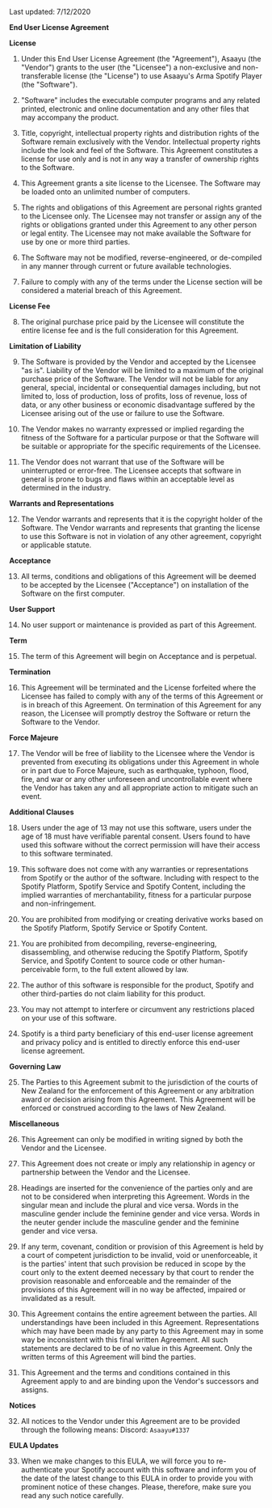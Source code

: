 Last updated: 7/12/2020

**End User License Agreement**

**License**

1.  Under this End User License Agreement (the "Agreement"), Asaayu (the "Vendor") grants to the user (the "Licensee") a non-exclusive and non-transferable license (the "License") to use Asaayu's Arma Spotify Player (the "Software").

2.  "Software" includes the executable computer programs and any related printed, electronic and online documentation and any other files that may accompany the product.

3.  Title, copyright, intellectual property rights and distribution rights of the Software remain exclusively with the Vendor. Intellectual property rights include the look and feel of the Software. This Agreement constitutes a license for use only and is not in any way a transfer of ownership rights to the Software.

4.  This Agreement grants a site license to the Licensee. The Software may be loaded onto an unlimited number of computers.

5.  The rights and obligations of this Agreement are personal rights granted to the Licensee only. The Licensee may not transfer or assign any of the rights or obligations granted under this Agreement to any other person or legal entity. The Licensee may not make available the Software for use by one or more third parties.

6.  The Software may not be modified, reverse-engineered, or de-compiled in any manner through current or future available technologies.

7.  Failure to comply with any of the terms under the License section will be considered a material breach of this Agreement.

**License Fee**

8.  The original purchase price paid by the Licensee will constitute the entire license fee and is the full consideration for this Agreement.

**Limitation of Liability**

9.  The Software is provided by the Vendor and accepted by the Licensee "as is". Liability of the Vendor will be limited to a maximum of the original purchase price of the Software. The Vendor will not be liable for any general, special, incidental or consequential damages including, but not limited to, loss of production, loss of profits, loss of revenue, loss of data, or any other business or economic disadvantage suffered by the Licensee arising out of the use or failure to use the Software.

10.  The Vendor makes no warranty expressed or implied regarding the fitness of the Software for a particular purpose or that the Software will be suitable or appropriate for the specific requirements of the Licensee.

11.  The Vendor does not warrant that use of the Software will be uninterrupted or error-free. The Licensee accepts that software in general is prone to bugs and flaws within an acceptable level as determined in the industry.

**Warrants and Representations**

12.  The Vendor warrants and represents that it is the copyright holder of the Software. The Vendor warrants and represents that granting the license to use this Software is not in violation of any other agreement, copyright or applicable statute.

**Acceptance**

13.  All terms, conditions and obligations of this Agreement will be deemed to be accepted by the Licensee ("Acceptance") on installation of the Software on the first computer.

**User Support**

14.  No user support or maintenance is provided as part of this Agreement.

**Term**

15.  The term of this Agreement will begin on Acceptance and is perpetual.

**Termination**

16.  This Agreement will be terminated and the License forfeited where the Licensee has failed to comply with any of the terms of this Agreement or is in breach of this Agreement. On termination of this Agreement for any reason, the Licensee will promptly destroy the Software or return the Software to the Vendor.

**Force Majeure**

17.  The Vendor will be free of liability to the Licensee where the Vendor is prevented from executing its obligations under this Agreement in whole or in part due to Force Majeure, such as earthquake, typhoon, flood, fire, and war or any other unforeseen and uncontrollable event where the Vendor has taken any and all appropriate action to mitigate such an event.

**Additional Clauses**

18.  Users under the age of 13 may not use this software, users under the age of 18 must have verifiable parental consent.  Users found to have used this software without the correct permission will have their access to this software terminated.

19.  This software does not come with any warranties or representations from Spotify or the author of the software. Including with respect to the Spotify Platform, Spotify Service and Spotify Content, including the implied warranties of merchantability, fitness for a particular purpose and non-infringement.

20.  You are prohibited from modifying or creating derivative works based on the Spotify Platform, Spotify Service or Spotify Content.

21.  You are prohibited from decompiling, reverse-engineering, disassembling, and otherwise reducing the Spotify Platform, Spotify Service, and Spotify Content to source code or other human-perceivable form, to the full extent allowed by law.

22.  The author of this software is responsible for the product, Spotify and other third-parties do not claim liability for this product.

23.  You may not attempt to interfere or circumvent any restrictions placed on your use of this software.

24.  Spotify is a third party beneficiary of this end-user license agreement and privacy policy and is entitled to directly enforce this end-user license agreement.

**Governing Law**

25.  The Parties to this Agreement submit to the jurisdiction of the courts of New Zealand for the enforcement of this Agreement or any arbitration award or decision arising from this Agreement. This Agreement will be enforced or construed according to the laws of New Zealand.

**Miscellaneous**

26.  This Agreement can only be modified in writing signed by both the Vendor and the Licensee.

27.  This Agreement does not create or imply any relationship in agency or partnership between the Vendor and the Licensee.

28.  Headings are inserted for the convenience of the parties only and are not to be considered when interpreting this Agreement. Words in the singular mean and include the plural and vice versa. Words in the masculine gender include the feminine gender and vice versa. Words in the neuter gender include the masculine gender and the feminine gender and vice versa.

29.  If any term, covenant, condition or provision of this Agreement is held by a court of competent jurisdiction to be invalid, void or unenforceable, it is the parties' intent that such provision be reduced in scope by the court only to the extent deemed necessary by that court to render the provision reasonable and enforceable and the remainder of the provisions of this Agreement will in no way be affected, impaired or invalidated as a result.

30.  This Agreement contains the entire agreement between the parties. All understandings have been included in this Agreement. Representations which may have been made by any party to this Agreement may in some way be inconsistent with this final written Agreement. All such statements are declared to be of no value in this Agreement. Only the written terms of this Agreement will bind the parties.

31.  This Agreement and the terms and conditions contained in this Agreement apply to and are binding upon the Vendor's successors and assigns.

**Notices**

32.  All notices to the Vendor under this Agreement are to be provided through the following means:
Discord: `Asaayu#1337`

**EULA Updates**

33. When we make changes to this EULA, we will force you to re-authenticate your Spotify account with this software and inform you of the date of the latest change to this EULA in order to provide you with prominent notice of these changes.
    Please, therefore, make sure you read any such notice carefully.


